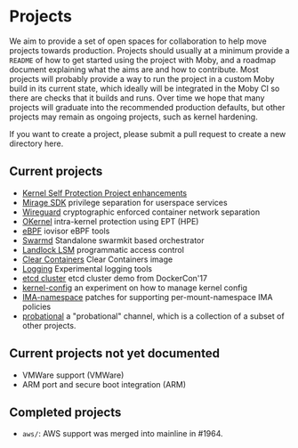 # Projects

We aim to provide a set of open spaces for collaboration to help move projects towards production. Projects should usually
at a minimum provide a `README` of how to get started using the project with Moby, and a roadmap document explaining what
the aims are and how to contribute. Most projects will probably provide a way to run the project in a custom Moby build
in its current state, which ideally will be integrated in the Moby CI so there are checks that it builds and runs. Over
time we hope that many projects will graduate into the recommended production defaults, but other projects may remain as
ongoing projects, such as kernel hardening.

If you want to create a project, please submit a pull request to create a new directory here.

## Current projects
- [Kernel Self Protection Project enhancements](kspp/)
- [Mirage SDK](miragesdk/) privilege separation for userspace services
- [Wireguard](wireguard/) cryptographic enforced container network separation
- [OKernel](okernel/) intra-kernel protection using EPT (HPE)
- [eBPF](ebpf/) iovisor eBPF tools
- [Swarmd](swarmd) Standalone swarmkit based orchestrator
- [Landlock LSM](landlock/) programmatic access control
- [Clear Containers](clear-containers/) Clear Containers image
- [Logging](logging/) Experimental logging tools
- [etcd cluster](etcd/) etcd cluster demo from DockerCon'17
- [kernel-config](kernel-config/) an experiment on how to manage kernel config
- [IMA-namespace](ima-namespace/) patches for supporting per-mount-namespace
  IMA policies
- [probational](probational/) a "probational" channel, which is a collection of
  a subset of other projects.

## Current projects not yet documented
- VMWare support (VMWare)
- ARM port and secure boot integration (ARM)

## Completed projects

- `aws/`: AWS support was merged into mainline in #1964.
